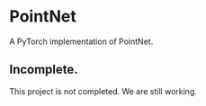 # PointNet
A PyTorch implementation of PointNet.

## Incomplete.

This project is not completed. We are still working.
